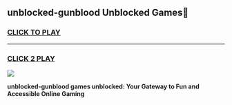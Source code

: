 
## unblocked-gunblood Unblocked Games👋
<h3>
<a href="https://news.freeplayer.one?title=unblocked-gunblood&ref=16F">CLICK TO PLAY</a></h3>
<hr>

<h3>
<a href="https://news.freeplayer.one?title=unblocked-gunblood&ref=16F">CLICK 2 PLAY</a>
  
</h3>

<a href="https://news.freeplayer.one?title=unblocked-gunblood&ref=16F/"><img src="https://clearcache.store/games.png"></a>


**unblocked-gunblood games unblocked: Your Gateway to Fun and Accessible Online Gaming**
